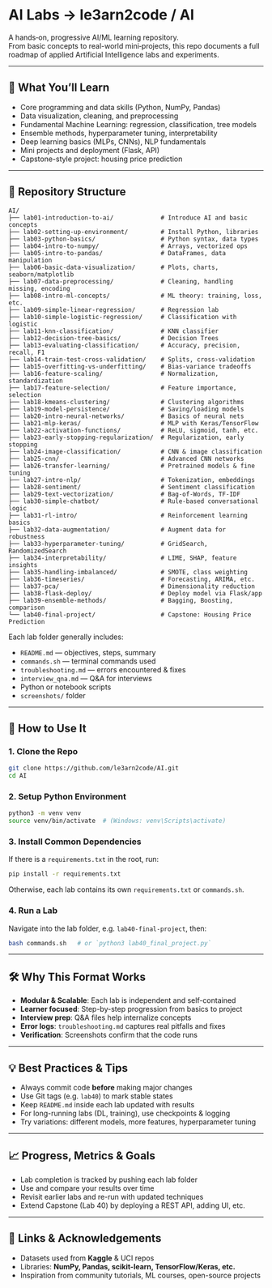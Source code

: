 # AI Labs → le3arn2code / AI

A hands‑on, progressive AI/ML learning repository.  
From basic concepts to real-world mini‑projects, this repo documents a full roadmap of applied Artificial Intelligence labs and experiments.

---

## 🎯 What You’ll Learn

- Core programming and data skills (Python, NumPy, Pandas)  
- Data visualization, cleaning, and preprocessing  
- Fundamental Machine Learning: regression, classification, tree models  
- Ensemble methods, hyperparameter tuning, interpretability  
- Deep learning basics (MLPs, CNNs), NLP fundamentals  
- Mini projects and deployment (Flask, API)  
- Capstone-style project: housing price prediction  

---

## 📂 Repository Structure

```
AI/
├── lab01-introduction-to-ai/             # Introduce AI and basic concepts
├── lab02-setting-up-environment/         # Install Python, libraries
├── lab03-python-basics/                  # Python syntax, data types
├── lab04-intro-to-numpy/                 # Arrays, vectorized ops
├── lab05-intro-to-pandas/                # DataFrames, data manipulation
├── lab06-basic-data-visualization/       # Plots, charts, seaborn/matplotlib
├── lab07-data-preprocessing/             # Cleaning, handling missing, encoding
├── lab08-intro-ml-concepts/              # ML theory: training, loss, etc.
├── lab09-simple-linear-regression/       # Regression lab
├── lab10-simple-logistic-regression/     # Classification with logistic
├── lab11-knn-classification/             # KNN classifier
├── lab12-decision-tree-basics/           # Decision Trees
├── lab13-evaluating-classification/      # Accuracy, precision, recall, F1
├── lab14-train-test-cross-validation/    # Splits, cross-validation
├── lab15-overfitting-vs-underfitting/    # Bias-variance tradeoffs
├── lab16-feature-scaling/                # Normalization, standardization
├── lab17-feature-selection/              # Feature importance, selection
├── lab18-kmeans-clustering/              # Clustering algorithms
├── lab19-model-persistence/              # Saving/loading models
├── lab20-intro-neural-networks/          # Basics of neural nets
├── lab21-mlp-keras/                      # MLP with Keras/TensorFlow
├── lab22-activation-functions/           # ReLU, sigmoid, tanh, etc.
├── lab23-early-stopping-regularization/  # Regularization, early stopping
├── lab24-image-classification/           # CNN & image classification
├── lab25-cnn/                            # Advanced CNN networks
├── lab26-transfer-learning/              # Pretrained models & fine tuning
├── lab27-intro-nlp/                      # Tokenization, embeddings
├── lab28-sentiment/                      # Sentiment classification
├── lab29-text-vectorization/             # Bag‑of‑Words, TF‑IDF
├── lab30-simple-chatbot/                 # Rule-based conversational logic
├── lab31-rl-intro/                       # Reinforcement learning basics
├── lab32-data-augmentation/              # Augment data for robustness
├── lab33-hyperparameter-tuning/          # GridSearch, RandomizedSearch
├── lab34-interpretability/               # LIME, SHAP, feature insights
├── lab35-handling-imbalanced/            # SMOTE, class weighting
├── lab36-timeseries/                     # Forecasting, ARIMA, etc.
├── lab37-pca/                            # Dimensionality reduction
├── lab38-flask-deploy/                   # Deploy model via Flask/app
├── lab39-ensemble-methods/               # Bagging, Boosting, comparison
└── lab40-final-project/                  # Capstone: Housing Price Prediction
```

Each lab folder generally includes:
- `README.md` — objectives, steps, summary  
- `commands.sh` — terminal commands used  
- `troubleshooting.md` — errors encountered & fixes  
- `interview_qna.md` — Q&A for interviews  
- Python or notebook scripts  
- `screenshots/` folder  

---

## 🚀 How to Use It

### 1. Clone the Repo
```bash
git clone https://github.com/le3arn2code/AI.git
cd AI
```

### 2. Setup Python Environment
```bash
python3 -m venv venv
source venv/bin/activate  # (Windows: venv\Scripts\activate)
```

### 3. Install Common Dependencies
If there is a `requirements.txt` in the root, run:
```bash
pip install -r requirements.txt
```
Otherwise, each lab contains its own `requirements.txt` or `commands.sh`.

### 4. Run a Lab
Navigate into the lab folder, e.g. `lab40-final-project`, then:
```bash
bash commands.sh   # or `python3 lab40_final_project.py`
```

---

## 🛠 Why This Format Works

- **Modular & Scalable**: Each lab is independent and self-contained  
- **Learner focused**: Step-by-step progression from basics to project  
- **Interview prep**: Q&A files help internalize concepts  
- **Error logs**: `troubleshooting.md` captures real pitfalls and fixes  
- **Verification**: Screenshots confirm that the code runs  

---

## 💡 Best Practices & Tips

- Always commit code **before** making major changes  
- Use Git tags (e.g. `lab40`) to mark stable states  
- Keep `README.md` inside each lab updated with results  
- For long-running labs (DL, training), use checkpoints & logging  
- Try variations: different models, more features, hyperparameter tuning  

---

## 📈 Progress, Metrics & Goals

- Lab completion is tracked by pushing each lab folder  
- Use and compare your results over time  
- Revisit earlier labs and re-run with updated techniques  
- Extend Capstone (Lab 40) by deploying a REST API, adding UI, etc.

---

## 🔗 Links & Acknowledgements

- Datasets used from **Kaggle** & UCI repos  
- Libraries: **NumPy, Pandas, scikit-learn, TensorFlow/Keras, etc.**  
- Inspiration from community tutorials, ML courses, open-source projects  
